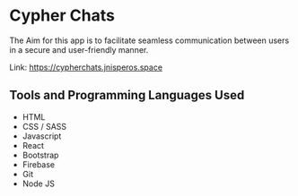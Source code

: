 # Cypher Chats

The Aim for this app is to facilitate seamless communication between users in a secure and user-friendly manner. 

Link: https://cypherchats.jnisperos.space

## Tools and Programming Languages Used

- HTML
- CSS / SASS
- Javascript
- React
- Bootstrap
- Firebase
- Git
- Node JS 
